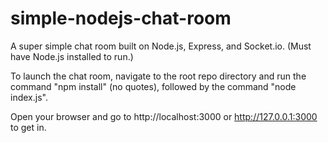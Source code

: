 simple-nodejs-chat-room
=======================

A super simple chat room built on Node.js, Express, and Socket.io. (Must have Node.js installed to run.)

To launch the chat room, navigate to the root repo directory and run the command "npm install" (no quotes), followed by the command "node index.js".

Open your browser and go to http://localhost:3000 or http://127.0.0.1:3000 to get in.
